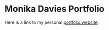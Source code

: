 # Monika Davies Portfolio

Here is a link to my personal [portfolio website](https://monika-davies-portfolio.netlify.app/).

